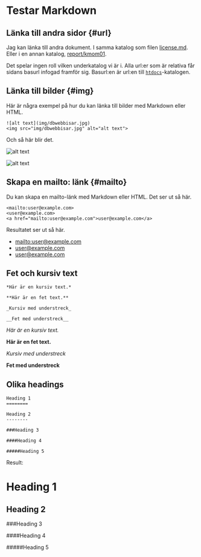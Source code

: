 Testar Markdown
=================================

Länka till andra sidor {#url}
---------------------------------

Jag kan länka till andra dokument. I samma katalog som filen [license.md](license). Eller i en annan katalog, [report/kmom01](report/kmom01).

Det spelar ingen roll vilken underkatalog vi är i. Alla url:er som är relativa får sidans basurl infogad framför sig. Basurl:en är url:en till [`htdocs`]()-katalogen.



Länka till bilder {#img}
---------------------------------

Här är några exempel på hur du kan länka till bilder med Markdown eller HTML.

```text
![alt text](img/dbwebbisar.jpg)
<img src="img/dbwebbisar.jpg" alt="alt text">
```

Och så här blir det.

![alt text](img/dbwebbisar.jpg)

<img src="img/dbwebbisar.jpg" alt="alt text">



Skapa en mailto: länk {#mailto}
---------------------------------

Du kan skapa en mailto-länk med Markdown eller HTML. Det ser ut så här.

```text
<mailto:user@example.com>
<user@example.com>
<a href="mailto:user@example.com">user@example.com</a>
```

Resultatet ser ut så här.

* <mailto:user@example.com>
* <user@example.com>
* <a href="mailto:user@example.com">user@example.com</a>



Fet och kursiv text
-----------------------------------

```
*Här är en kursiv text.*

**Här är en fet text.**

_Kursiv med understreck_

__Fet med understreck__
```

*Här är en kursiv text.*

**Här är en fet text.**

_Kursiv med understreck_

__Fet med understreck__


Olika headings
----------------------------------------

```
Heading 1
========

Heading 2
--------

###Heading 3

####Heading 4

#####Heading 5
```

Result:

Heading 1
========

Heading 2
--------

###Heading 3

####Heading 4

#####Heading 5
